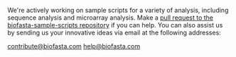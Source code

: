 We're actively working on sample scripts for a variety of analysis, including sequence analysis and microarray analysis. Make a [pull request to the biofasta-sample-scripts repository](https://github.com/M-Naghizadeh/biofasta-sample-scripts) if you can help. You can also assist us by sending us your innovative ideas via email at the following addresses:

[contribute@biofasta.com](mailto:contribute@biofasta.com)
[help@biofasta.com](help@biofasta.com)

